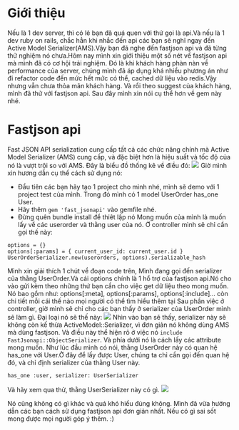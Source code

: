 # Giới thiệu
Nếu là 1 dev server, thì có lẻ bạn đã quá quen với thứ gọi là api.Và nếu là 1 dev ruby on rails, chắc hẳn khi nhắc đến api các bạn sẽ nghĩ ngay đến Active Model Serializer(AMS).Vậy bạn đã nghe đến fastjson api và đã từng thử nghiệm nó chưa.Hôm nay mình xin giới thiệu một số nét về fastjson api mà mình đã có cơ hội trải nghiệm. Đó là khi khách hàng phàn nàn về performance của server, chúng mình đã áp dụng khá nhiều phương án như đi refactor code đến mức hết mức có thể, cached dữ liệu vào redis.Vậy nhưng vẫn chưa thỏa mãn khách hàng. Và rồi theo suggest của khách hàng, mình đã thử với fastjson api. Sau đây mình xin nói cụ thể hơn về gem này nhé.
# Fastjson api
Fast JSON API serialization cung cấp tất cả các chức năng chính mà Active Model Serializer (AMS) cung cấp, và đặc biệt hơn là hiệu suất và tốc độ của nó là vượt trội so với AMS.
Đây là biểu đồ thống kê về điều đó:
![](https://images.viblo.asia/94465967-fe0e-411f-a3a0-e0c83e4bc1bf.png)
Giờ mình xin hương dẫn cụ thể cách sử dụng nó:
- Đầu tiên các bạn hãy tạo 1 project cho mình nhé, mình sẽ demo với 1 project test của mình. Trong đó mình có 1 model UserOrder has_one User.
- Hãy thêm `gem 'fast_jsonapi'` vào gemfile nhé.
- Đừng quên bundle install để thiêt lập nó
Mong muốn của mình là muốn lấy về các userorder và thằng user của nó.
Ở controller mình sẽ chỉ cần gọi thế này:
```
options = {}
options[:params] = { current_user_id: current_user.id }
UserOrderSerializer.new(userorders, options).serializable_hash
```
Mình xin giải thích 1 chút về đoạn code trên, Mình đang gọi đến serializer của thằng UserOrder.Và cái options chính là 1 hổ trợ của fastjson api.Nó cho vào gửi kèm theo những thứ bạn cần cho việc get dữ liệu theo mong muốn.
Nó bao gồm như: options[:meta], options[:params], options[:include]... còn chi tiết mỗi cái thế nào mọi người có thể tìm hiểu thêm tại [](https://github.com/Netflix/fast_jsonapi)
Sau phần việc ở controller, giờ mình sẽ chỉ cho các bạn thấy ở serializer của UserOrder mình sẽ làm gì. Đại loại nó sẽ thế này:
![](https://images.viblo.asia/f735e8f3-4726-481f-94f2-5cbd368eb2e9.png)
Nhìn vào bạn sẽ thấy, serializer này sẽ không còn kế thừa ActiveModel::Serializer, vì đơn giản nó không dùng AMS mà  dùng fastjson. Và điều này thể hiện rõ ở việc nó `include FastJsonapi::ObjectSerializer`.
Và phía dưới nó là cách lấy các attribute mong muốn.
Như lúc đầu mình có nói, thằng UserOrder này có quan hệ has_one với User.Ở đây để lấy được User, chúng ta chỉ cần gọi đến quan hệ đó, và chỉ định serializer của thằng User này.
```
has_one :user, serializer: UserSerializer
```
Và hãy xem qua thử, thằng UserSerializer này có gì.
![](https://images.viblo.asia/63d13293-4f45-4dce-aee9-a66ac458ce51.png)

Nó cũng không có gì khác và quá khó hiểu đúng không.
Mình đã vừa hướng dẫn các bạn cách sử dụng fastjson api đơn giản nhất.
Nếu có gì sai sốt mong được mọi người góp ý thêm. :)